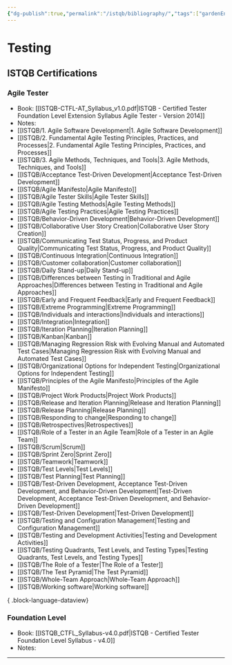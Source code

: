 ```yaml
---
{"dg-publish":true,"permalink":"/istqb/bibliography/","tags":["gardenEntry"]}
---
```



# Testing 
## ISTQB Certifications
### Agile Tester
- Book: [[ISTQB-CTFL-AT_Syllabus_v1.0.pdf|ISTQB - Certified Tester Foundation Level Extension Syllabus Agile Tester - Version 2014]]
- Notes:
- [[ISTQB/1. Agile Software Development\|1. Agile Software Development]]
- [[ISTQB/2. Fundamental Agile Testing Principles, Practices, and Processes\|2. Fundamental Agile Testing Principles, Practices, and Processes]]
- [[ISTQB/3. Agile Methods, Techniques, and Tools\|3. Agile Methods, Techniques, and Tools]]
- [[ISTQB/Acceptance Test-Driven Development\|Acceptance Test-Driven Development]]
- [[ISTQB/Agile Manifesto\|Agile Manifesto]]
- [[ISTQB/Agile Tester Skills\|Agile Tester Skills]]
- [[ISTQB/Agile Testing Methods\|Agile Testing Methods]]
- [[ISTQB/Agile Testing Practices\|Agile Testing Practices]]
- [[ISTQB/Behavior-Driven Development\|Behavior-Driven Development]]
- [[ISTQB/Collaborative User Story Creation\|Collaborative User Story Creation]]
- [[ISTQB/Communicating Test Status, Progress, and Product Quality\|Communicating Test Status, Progress, and Product Quality]]
- [[ISTQB/Continuous Integration\|Continuous Integration]]
- [[ISTQB/Customer collaboration\|Customer collaboration]]
- [[ISTQB/Daily Stand-up\|Daily Stand-up]]
- [[ISTQB/Differences between Testing in Traditional and Agile Approaches\|Differences between Testing in Traditional and Agile Approaches]]
- [[ISTQB/Early and Frequent Feedback\|Early and Frequent Feedback]]
- [[ISTQB/Extreme Programming\|Extreme Programming]]
- [[ISTQB/Individuals and interactions\|Individuals and interactions]]
- [[ISTQB/Integration\|Integration]]
- [[ISTQB/Iteration Planning\|Iteration Planning]]
- [[ISTQB/Kanban\|Kanban]]
- [[ISTQB/Managing Regression Risk with Evolving Manual and Automated Test Cases\|Managing Regression Risk with Evolving Manual and Automated Test Cases]]
- [[ISTQB/Organizational Options for Independent Testing\|Organizational Options for Independent Testing]]
- [[ISTQB/Principles of the Agile Manifesto\|Principles of the Agile Manifesto]]
- [[ISTQB/Project Work Products\|Project Work Products]]
- [[ISTQB/Release and Iteration Planning\|Release and Iteration Planning]]
- [[ISTQB/Release Planning\|Release Planning]]
- [[ISTQB/Responding to change\|Responding to change]]
- [[ISTQB/Retrospectives\|Retrospectives]]
- [[ISTQB/Role of a Tester in an Agile Team\|Role of a Tester in an Agile Team]]
- [[ISTQB/Scrum\|Scrum]]
- [[ISTQB/Sprint Zero\|Sprint Zero]]
- [[ISTQB/Teamwork\|Teamwork]]
- [[ISTQB/Test Levels\|Test Levels]]
- [[ISTQB/Test Planning\|Test Planning]]
- [[ISTQB/Test-Driven Development, Acceptance Test-Driven Development, and Behavior-Driven Development\|Test-Driven Development, Acceptance Test-Driven Development, and Behavior-Driven Development]]
- [[ISTQB/Test-Driven Development\|Test-Driven Development]]
- [[ISTQB/Testing and Configuration Management\|Testing and Configuration Management]]
- [[ISTQB/Testing and Development Activities\|Testing and Development Activities]]
- [[ISTQB/Testing Quadrants, Test Levels, and Testing Types\|Testing Quadrants, Test Levels, and Testing Types]]
- [[ISTQB/The Role of a Tester\|The Role of a Tester]]
- [[ISTQB/The Test Pyramid\|The Test Pyramid]]
- [[ISTQB/Whole-Team Approach\|Whole-Team Approach]]
- [[ISTQB/Working software\|Working software]]

{ .block-language-dataview}
### Foundation Level
- Book: [[ISTQB_CTFL_Syllabus-v4.0.pdf|ISTQB - Certified Tester Foundation Level Syllabus - v4.0]]
- Notes:


---

